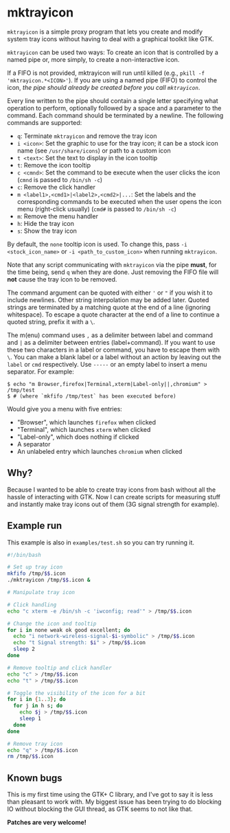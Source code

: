 # mktrayicon

`mktrayicon` is a simple proxy program that lets you create and modify
system tray icons without having to deal with a graphical toolkit like
GTK.

`mktrayicon` can be used two ways: To create an icon that is controlled
by a named pipe or, more simply, to create a non-interactive icon.

If a FIFO is not provided, mktrayicon will run until killed (e.g.,
`pkill -f 'mktrayicon.*<ICON>'`). If you are using a named pipe (FIFO)
to control the icon, *the pipe should already be created before you call
`mktrayicon`*.

Every line written to the pipe should contain a single letter specifying
what operation to perform, optionally followed by a space and a
parameter to the command. Each command should be terminated by a
newline. The following commands are supported:

  - `q`: Terminate `mktrayicon` and remove the tray icon
  - `i <icon>`: Set the graphic to use for the tray icon; it can be a
    stock icon name (see `/usr/share/icons`) or path to a custom icon
  - `t <text>`: Set the text to display in the icon tooltip
  - `t`: Remove the icon tooltip
  - `c <cmnd>`: Set the command to be execute when the user clicks the
    icon (`cmnd` is passed to `/bin/sh -c`)
  - `c`: Remove the click handler
  - `m <label1>,<cmd1>|<label2>,<cmd2>|...`: Set the labels and the
    corresponding commands to be executed when the user opens the icon
    menu (right-click usually) (`cmd#` is passed to `/bin/sh -c`)
  - `m`: Remove the menu handler
  - `h`: Hide the tray icon
  - `s`: Show the tray icon

By default, the `none` tooltip icon is used. To change this, pass `-i
<stock_icon_name>` or `-i <path_to_custom_icon>` when running
`mktrayicon`.

Note that any script communicating with `mktrayicon` via the pipe
**must**, for the time being, send `q` when they are done. Just removing
the FIFO file will **not** cause the tray icon to be removed.

The command argument can be quoted with either `'` or `"` if you wish it
to include newlines. Other string interpolation may be added later.
Quoted strings are terminated by a matching quote at the end of a line
(ignoring whitespace). To escape a quote character at the end of a line
to continue a quoted string, prefix it with a `\`.

The m(enu) command uses `,` as a delimiter between label and command and
`|` as a delimiter between entries (label+command). If you want to use
these two characters in a label or command, you have to escape them with
`\`. You can make a blank label or a label without an action by leaving
out the `label` or `cmd` respectively. Use `-----` or an empty label to
insert a menu separator. For example:

```console
$ echo "m Browser,firefox|Terminal,xterm|Label-only||,chromium" > /tmp/test
$ # (where `mkfifo /tmp/test` has been executed before)
```

Would give you a menu with five entries:

 - "Browser", which launches `firefox` when clicked
 - "Terminal", which launches `xterm` when clicked
 - "Label-only", which does nothing if clicked
 - A separator
 - An unlabeled entry which launches `chromium` when clicked

## Why?

Because I wanted to be able to create tray icons from bash without all
the hassle of interacting with GTK. Now I can create scripts for
measuring stuff and instantly make tray icons out of them (3G signal
strength for example).

## Example run

This example is also in `examples/test.sh` so you can try running it.

```bash
#!/bin/bash

# Set up tray icon
mkfifo /tmp/$$.icon
./mktrayicon /tmp/$$.icon &

# Manipulate tray icon

# Click handling
echo "c xterm -e /bin/sh -c 'iwconfig; read'" > /tmp/$$.icon

# Change the icon and tooltip
for i in none weak ok good excellent; do
  echo "i network-wireless-signal-$i-symbolic" > /tmp/$$.icon
  echo "t Signal strength: $i" > /tmp/$$.icon
  sleep 2
done

# Remove tooltip and click handler
echo "c" > /tmp/$$.icon
echo "t" > /tmp/$$.icon

# Toggle the visibility of the icon for a bit
for i in {1..3}; do
  for j in h s; do
    echo $j > /tmp/$$.icon
    sleep 1
  done
done

# Remove tray icon
echo "q" > /tmp/$$.icon
rm /tmp/$$.icon
```

## Known bugs

This is my first time using the GTK+ C library, and I've got to say it
is less than pleasant to work with. My biggest issue has been trying to
do blocking IO without blocking the GUI thread, as GTK seems to not like
that.

**Patches are very welcome!**
